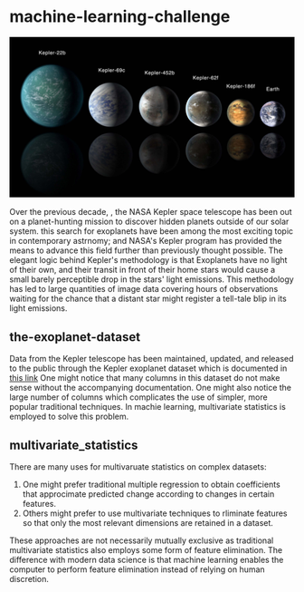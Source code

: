 # machine-learning-challenge

![](Images/exoplanets.jpg)

Over the previous decade, , the NASA Kepler space telescope has been out on a planet-hunting mission to discover hidden planets outside of our solar system. this search for exoplanets have been among the most exciting topic in contemporary astrnomy; and NASA's Kepler program has provided the means to advance this field further than previously thought possible. 
The elegant logic behind Kepler's methodology is that Exoplanets have no light of their own, and their transit in front of their home stars would cause a small barely perceptible drop in the stars' light emissions. 
This methodology has led to large quantities of image data  covering hours of observations waiting for the chance that a distant star  might  register a tell-tale blip in its light emissions. 

## the-exoplanet-dataset

Data from the Kepler telescope has been maintained, updated, and released to the public through the Kepler exoplanet dataset which is documented in [this link](https://exoplanetarchive.ipac.caltech.edu/docs/API_kepcandidate_columns.html) One might notice that many columns in this dataset do not make sense without the accompanying documentation. One might also notice the large number of columns which complicates the use of simpler, more popular traditional techniques. In machie learning, multivariate statistics is employed to solve this problem. 

## multivariate_statistics

There are many uses for multivaruate statistics on complex datasets:
1. One might prefer traditional multiple regression to obtain coefficients that approcimate predicted change according to changes in certain features. 
2. Others might prefer to use multivariate techniques to rliminate features so that only the most relevant dimensions are retained in a dataset. 

These approaches are not necessarily mutually exclusive as traditional multivariate statistics also employs some form of feature elimination. The difference with modern data science is that machine learning enables the computer to perform feature elimination instead of relying on human discretion.  
